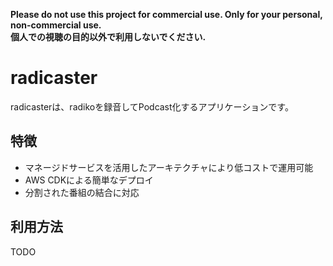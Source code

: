 **Please do not use this project for commercial use. Only for your personal, non-commercial use.**</br>
**個人での視聴の目的以外で利用しないでください.**

# radicaster

radicasterは、radikoを録音してPodcast化するアプリケーションです。

## 特徴

- マネージドサービスを活用したアーキテクチャにより低コストで運用可能
- AWS CDKによる簡単なデプロイ
- 分割された番組の結合に対応

## 利用方法

TODO
